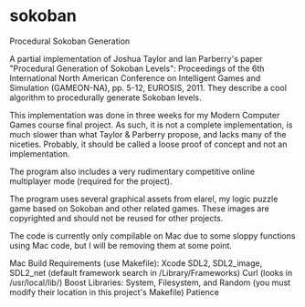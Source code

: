 # sokoban
Procedural Sokoban Generation

A partial implementation of Joshua Taylor and Ian Parberry's paper "Procedural Generation of Sokoban Levels": Proceedings of the 6th International North American Conference on Intelligent Games and Simulation (GAMEON-NA), pp. 5-12, EUROSIS, 2011. They describe a cool algorithm to procedurally generate Sokoban levels.

This implementation was done in three weeks for my Modern Computer Games course final project. As such, it is not a complete implementation, is much slower than what Taylor &amp; Parberry propose, and lacks many of the niceties. Probably, it should be called a loose proof of concept and not an implementation.

The program also includes a very rudimentary competitive online multiplayer mode (required for the project).

The program uses several graphical assets from elarel, my logic puzzle game based on Sokoban and other related games. These images are copyrighted and should not be reused for other projects.

The code is currently only compilable on Mac due to some sloppy functions using Mac code, but I will be removing them at some point.

Mac Build Requirements (use Makefile):
Xcode
SDL2, SDL2_image, SDL2_net (default framework search in /Library/Frameworks)
Curl (looks in /usr/local/lib/)
Boost Libraries: System, Filesystem, and Random (you must modify their location in this project's Makefile)
Patience